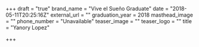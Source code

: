 +++
draft = "true"
brand_name = "Vive el Sueño Graduate"
date = "2018-05-11T20:25:16Z"
external_url = ""
graduation_year = 2018
masthead_image = ""
phone_number = "Unavailable"
teaser_image = ""
teaser_logo = ""
title = "Yanory Lopez"

+++
